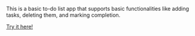 This is a basic to-do list app that supports basic functionalities like adding tasks, deleting them, and marking completion.

[Try it here!](https://angeldlg.github.io/barebones-todo/)
